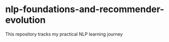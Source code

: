 # nlp-foundations-and-recommender-evolution
This repository tracks my practical NLP learning journey 
